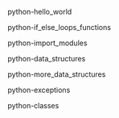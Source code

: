 python-hello_world

python-if_else_loops_functions

python-import_modules

python-data_structures

python-more_data_structures

python-exceptions

python-classes
